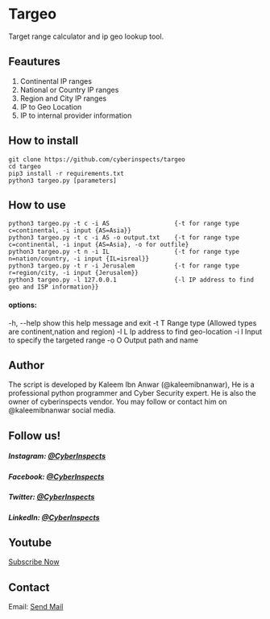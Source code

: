 # Targeo
Target range calculator and ip geo lookup tool.


## Feautures
1. Continental IP ranges
2. National or Country IP ranges
3. Region and City IP ranges
4. IP to Geo Location
5. IP to internal provider information

## How to install
```
git clone https://github.com/cyberinspects/targeo
cd targeo
pip3 install -r requirements.txt
python3 targeo.py [parameters]
```
## How to use
```
python3 targeo.py -t c -i AS                  {-t for range type c=continental, -i input {AS=Asia}}
python3 targeo.py -t c -i AS -o output.txt    {-t for range type c=continental, -i input {AS=Asia}, -o for outfile}
python3 targeo.py -t n -i IL                  {-t for range type n=nation/country, -i input {IL=isreal}}
python3 targeo.py -t r -i Jerusalem           {-t for range type r=region/city, -i input {Jerusalem}}
python3 targeo.py -l 127.0.0.1                {-l IP address to find geo and ISP information}}

```
#### options:
  -h, --help  show this help message and exit
  -t T        Range type (Allowed types are continent,nation and region)
  -l L        Ip address to find geo-location
  -i I        Input to specify the targeted range
  -o O        Output path and name

## Author
The script is developed by Kaleem Ibn Anwar (@kaleemibnanwar), He is a professional python programmer and Cyber Security expert. He is also the owner of cyberinspects vendor. You may follow or contact him on @kaleemibnanwar social media.
## Follow us!

##### Instagram: [@CyberInspects](https://instagram.com/cyberinspects)

##### Facebook: [@CyberInspects](https://facebook.com/cyberinspects)

##### Twitter: [@CyberInspects](https://twitter.com/cyberinspects)

##### LinkedIn: [@CyberInspects](https://linkedin.com/company/cyberinspects)

## Youtube
[Subscribe Now](https://youtube.com/c/CyberInspects) 

## Contact
Email: [Send Mail](mailto:cyberinspects@Gmail.Com)
